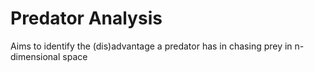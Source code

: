 # Predator Analysis
Aims to identify the (dis)advantage a predator has in chasing prey in n-dimensional space
